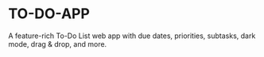 # TO-DO-APP
A feature-rich To-Do List web app with due dates, priorities, subtasks, dark mode, drag &amp; drop, and more.
